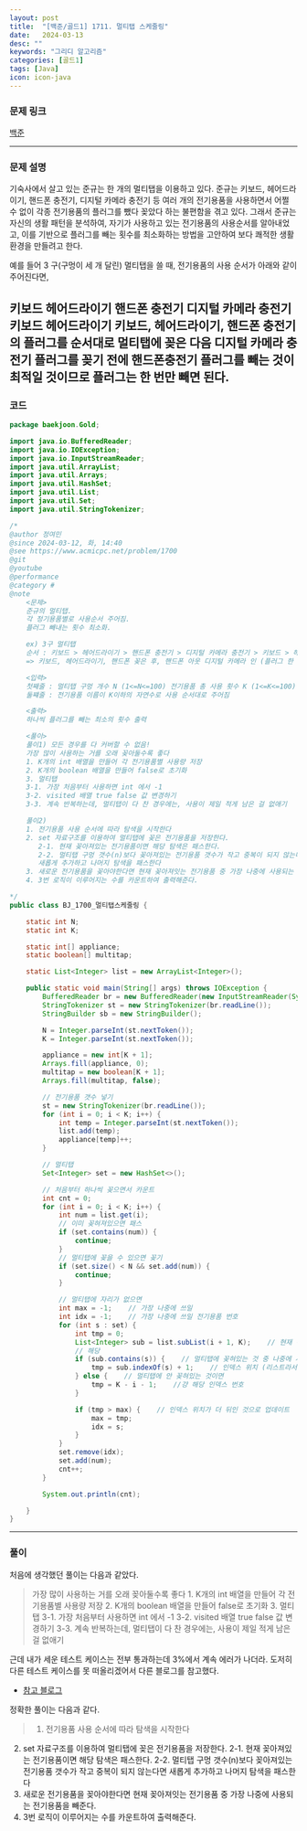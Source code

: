 ```yaml
---
layout: post
title:  "[백준/골드1] 1711. 멀티탭 스케줄링"
date:   2024-03-13
desc: ""
keywords: "그리디 알고리즘"
categories: [골드1]
tags: [Java]
icon: icon-java
---
```


### 문제 링크
[백준](https://www.acmicpc.net/problem/1700)

---

### 문제 설명
기숙사에서 살고 있는 준규는 한 개의 멀티탭을 이용하고 있다. 준규는 키보드, 헤어드라이기, 핸드폰 충전기, 디지털 카메라 충전기 등 여러 개의 전기용품을 사용하면서 어쩔 수 없이 각종 전기용품의 플러그를 뺐다 꽂았다 하는 불편함을 겪고 있다. 그래서 준규는 자신의 생활 패턴을 분석하여, 자기가 사용하고 있는 전기용품의 사용순서를 알아내었고, 이를 기반으로 플러그를 빼는 횟수를 최소화하는 방법을 고안하여 보다 쾌적한 생활환경을 만들려고 한다.

예를 들어 3 구(구멍이 세 개 달린) 멀티탭을 쓸 때, 전기용품의 사용 순서가 아래와 같이 주어진다면,

키보드
헤어드라이기
핸드폰 충전기
디지털 카메라 충전기
키보드
헤어드라이기
키보드, 헤어드라이기, 핸드폰 충전기의 플러그를 순서대로 멀티탭에 꽂은 다음 디지털 카메라 충전기 플러그를 꽂기 전에 핸드폰충전기 플러그를 빼는 것이 최적일 것이므로 플러그는 한 번만 빼면 된다.
---

### 코드
```JAVA
package baekjoon.Gold;

import java.io.BufferedReader;
import java.io.IOException;
import java.io.InputStreamReader;
import java.util.ArrayList;
import java.util.Arrays;
import java.util.HashSet;
import java.util.List;
import java.util.Set;
import java.util.StringTokenizer;

/*
@author 정여민
@since 2024-03-12, 화, 14:40
@see https://www.acmicpc.net/problem/1700
@git
@youtube
@performance
@category #
@note 
	<문제>
	준규의 멀티탭.
	각 정기용품별로 사용순서 주어짐.
	플러그 빼내는 횟수 최소화.

	ex) 3구 멀티탭
	순서 : 키보드 > 헤어드라이기 > 핸드폰 충전기 > 디지털 카메라 충전기 > 키보드 > 헤어드라이기
	=> 키보드, 헤어드라이기, 핸드폰 꽂은 후, 핸드폰 아웃 디지털 카메라 인 (플러그 한 번만 빼기)

	<입력>
	첫째줄 : 멀티탭 구멍 개수 N (1<=N<=100) 전기용품 총 사용 횟수 K (1<=K<=100)
	둘쨰줄 : 전기용품 이름이 K이하의 자연수로 사용 순서대로 주어짐

	<출력>
	하나씩 플러그를 빼는 최소의 횟수 출력

	<풀이>
	풀이1) 모든 경우를 다 커버할 수 없음!
	가장 많이 사용하는 거를 오래 꽂아둘수록 좋다
	1. K개의 int 배열을 만들어 각 전기용품별 사용량 저장
	2. K개의 boolean 배열을 만들어 false로 초기화
	3. 멀티탭 
	3-1. 가장 처음부터 사용하면 int 에서 -1
	3-2. visited 배열 true false 값 변경하기
	3-3. 계속 반복하는데, 멀티탭이 다 찬 경우에는, 사용이 제일 적게 남은 걸 없애기

	풀이2)
	1. 전기용품 사용 순서에 따라 탐색을 시작한다
	2. set 자료구조를 이용하여 멀티탭에 꽂은 전기용품을 저장한다.
	   2-1. 현재 꽂아져있는 전기용품이면 해당 탐색은 패스한다.
	   2-2. 멀티탭 구멍 갯수(n)보다 꽂아져있는 전기용품 갯수가 작고 중복이 되지 않는다면
	   새롭게 추가하고 나머지 탐색을 패스한다
   	3. 새로운 전기용품을 꽂아야한다면 현재 꽂아져잇는 전기용품 중 가장 나중에 사용되는 전기용품을 빼준다.
   	4. 3번 로직이 이루어지는 수를 카운트하여 출력해준다.

*/
public class BJ_1700_멀티탭스케줄링 {

	static int N;
	static int K;

	static int[] appliance;
	static boolean[] multitap;

	static List<Integer> list = new ArrayList<Integer>();

	public static void main(String[] args) throws IOException {
		BufferedReader br = new BufferedReader(new InputStreamReader(System.in));
		StringTokenizer st = new StringTokenizer(br.readLine());
		StringBuilder sb = new StringBuilder();

		N = Integer.parseInt(st.nextToken());
		K = Integer.parseInt(st.nextToken());

		appliance = new int[K + 1];
		Arrays.fill(appliance, 0);
		multitap = new boolean[K + 1];
		Arrays.fill(multitap, false);

		// 전기용품 갯수 넣기
		st = new StringTokenizer(br.readLine());
		for (int i = 0; i < K; i++) {
			int temp = Integer.parseInt(st.nextToken());
			list.add(temp);
			appliance[temp]++;
		}

		// 멀티탭
		Set<Integer> set = new HashSet<>();

		// 처음부터 하나씩 꽂으면서 카운트
		int cnt = 0;
		for (int i = 0; i < K; i++) {
			int num = list.get(i);
			// 이미 꽂혀져있으면 패스
			if (set.contains(num)) {
				continue;
			}
			// 멀티탭에 꽂을 수 있으면 꽂기
			if (set.size() < N && set.add(num)) {
				continue;
			}

			// 멀티탭에 자리가 없으면
			int max = -1;    // 가장 나중에 쓰일
			int idx = -1;    // 가장 나중에 쓰일 전기용품 번호
			for (int s : set) {
				int tmp = 0;
				List<Integer> sub = list.subList(i + 1, K);    // 현재 이후의 전기 사용 순서
				// 해당
				if (sub.contains(s)) {    // 멀티탭에 꽂혀있는 것 중 나중에 사용될 거면
					tmp = sub.indexOf(s) + 1;    // 인덱스 위치 (리스트라서 0부터 시작하므로 +1)
				} else {    // 멀티탭에 안 꽂혀있는 것이면
					tmp = K - i - 1;    //걍 해당 인덱스 번호
				}

				if (tmp > max) {    // 인덱스 위치가 더 뒤인 것으로 업데이트
					max = tmp;
					idx = s;
				}
			}
			set.remove(idx);
			set.add(num);
			cnt++;
		}

		System.out.println(cnt);

	}
}

```

---
### 풀이

처음에 생각했던 풀이는 다음과 같았다.

> 가장 많이 사용하는 거를 오래 꽂아둘수록 좋다
	1. K개의 int 배열을 만들어 각 전기용품별 사용량 저장
	2. K개의 boolean 배열을 만들어 false로 초기화
	3. 멀티탭 
	3-1. 가장 처음부터 사용하면 int 에서 -1
	3-2. visited 배열 true false 값 변경하기
	3-3. 계속 반복하는데, 멀티탭이 다 찬 경우에는, 사용이 제일 적게 남은 걸 없애기


근데 내가 세운 테스트 케이스는 전부 통과하는데 3%에서 계속 에러가 나더라.
도저히 다른 테스트 케이스를 못 떠올리겠어서 다른 블로그를 참고했다.

* [참고 블로그](https://loosie.tistory.com/484)

정확한 풀이는 다음과 같다.

> 1. 전기용품 사용 순서에 따라 탐색을 시작한다
2. set 자료구조를 이용하여 멀티탭에 꽂은 전기용품을 저장한다.
	   2-1. 현재 꽂아져있는 전기용품이면 해당 탐색은 패스한다.
	   2-2. 멀티탭 구멍 갯수(n)보다 꽂아져있는 전기용품 갯수가 작고 중복이 되지 않는다면
	   새롭게 추가하고 나머지 탐색을 패스한다
3. 새로운 전기용품을 꽂아야한다면 현재 꽂아져잇는 전기용품 중 가장 나중에 사용되는 전기용품을 빼준다.
4. 3번 로직이 이루어지는 수를 카운트하여 출력해준다.
